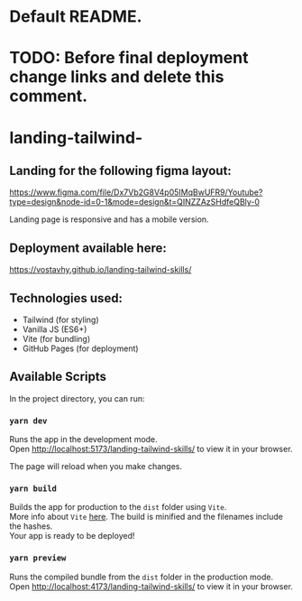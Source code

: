 # Default README.

# TODO: Before final deployment change links and delete this comment.

# landing-tailwind-

## Landing for the following figma layout:

https://www.figma.com/file/Dx7Vb2G8V4p05IMqBwUFR9/Youtube?type=design&node-id=0-1&mode=design&t=QINZZAzSHdfeQBly-0

Landing page is responsive and has a mobile version.

## Deployment available here:

https://vostavhy.github.io/landing-tailwind-skills/

## Technologies used:

- Tailwind (for styling)
- Vanilla JS (ES6+)
- Vite (for bundling)
- GitHub Pages (for deployment)

## Available Scripts

In the project directory, you can run:

### `yarn dev`

Runs the app in the development mode.\
Open [http://localhost:5173/landing-tailwind-skills/](http://localhost:5173/landing-tailwind-skills/) to view it in your browser.

The page will reload when you make changes.

### `yarn build`

Builds the app for production to the `dist` folder using `Vite`.\
More info about `Vite` [here](https://vitejs.dev/guide/build.html#production-ready-build).
The build is minified and the filenames include the hashes.\
Your app is ready to be deployed!

### `yarn preview`

Runs the compiled bundle from the `dist` folder in the production mode.\
Open [http://localhost:4173/landing-tailwind-skills/](http://localhost:4173/landing-tailwind-skills/) to view it in your browser.
